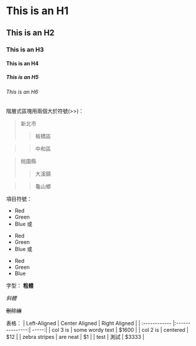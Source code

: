 # This is an H1

## This is an H2

### This is an H3

#### This is an H4

##### This is an H5

###### This is an H6

階層式區塊用兩個大於符號(>>)：

> 新北市
>>板橋區

>>中和區

> 桃園縣
>>大溪鎮

>>龜山鄉

項目符號：
*   Red
*   Green
*   Blue
或
+   Red
+   Green
+   Blue
或
-   Red
-   Green
-   Blue


字型：
**粗體**

*斜體*

~~刪除線~~

表格：
| Left-Aligned  | Center Aligned  | Right Aligned |
| :------------ |:---------------:| -----:|
| col 3 is      | some wordy text | $1600 |
| col 2 is      | centered        |   $12 |
| zebra stripes | are neat        |    $1 |
| test | 測試        |    $3333 |

